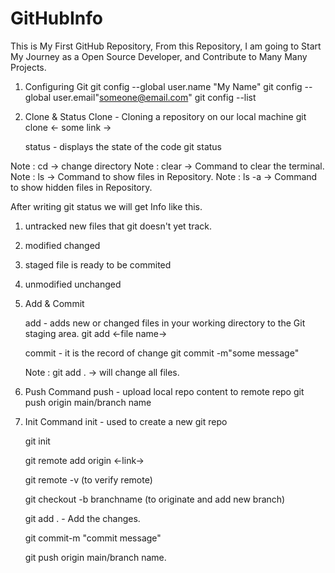 # GitHubInfo
This is My First GitHub Repository, From this Repository, I am going to Start My Journey as a Open Source Developer, and Contribute to Many Many Projects. 
1. Configuring Git
   git config --global user.name "My Name"
   git config --global user.email"someone@email.com"
   git config --list

2. Clone & Status
   Clone - Cloning a repository on our local machine
   git clone <- some link ->

   status - displays the state of the code
   git status

Note : cd -> change directory
Note : clear -> Command to clear the terminal.
Note : ls -> Command to show files in Repository.
Note : ls -a -> Command to show hidden files in Repository.

After writing git status we will get Info like this.
   1. untracked
   new files that git doesn't yet track.

   2. modified 
   changed

   3. staged 
   file is ready to be commited

   4. unmodified
   unchanged

3. Add & Commit
  
   add - adds new or changed files in your working directory to the Git staging area.
   git add <-file name->

   commit - it is the record of change
   git commit -m"some message"

   Note : git add . -> will change all files.

4. Push Command
   push - upload local repo content to remote repo 
   git push origin main/branch name

5. Init Command 
   init - used to create a new git repo

   git init

   git remote add origin <-link->

   git remote -v (to verify remote)

   git checkout -b branchname (to originate and add new branch)

   git add . - Add the changes.

   git commit-m "commit message"

   git push origin main/branch name.